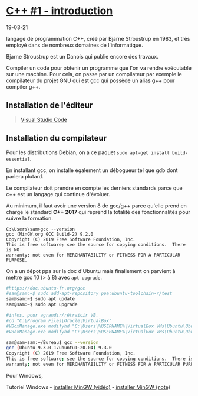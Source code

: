 # [C++ #1 - introduction](https://www.youtube.com/watch?v=f3UVQPbw32w)
19-03-21

langage de programmation C++, créé par Bjarne Stroustrup en 1983, et très employé dans de nombreux domaines de l'informatique.

Bjarne Stroustrup est un Danois qui publie encore des travaux.

Compiler un code pour obtenir un programme que l'on va rendre exécutable sur une machine. Pour cela, on passe par un compilateur par exemple le compilateur du projet GNU qui est gcc qui possède un alias g++ pour compiler g++.

## Installation de l'éditeur

> [Visual Studio Code](https://github.com/js202005082300/Aide-memoires/blob/main/Aide/VS_Code.md)  

## Installation du compilateur

Pour les distributions Debian, on a ce paquet `sudo apt-get install build-essential`.

En installant gcc, on installe également un débogueur tel que gdb dont parlera plutard.

Le compilateur doit prendre en compte les derniers standards parce que c++ est un langage qui continue d'évoluer.

Au minimum, il faut avoir une version 8 de gcc/g++ parce qu'elle prend en charge le standard **C++ 2017** qui reprend la totalité des fonctionnalités pour suivre la formation.

```
C:\Users\sam>gcc --version
gcc (MinGW.org GCC Build-2) 9.2.0
Copyright (C) 2019 Free Software Foundation, Inc.
This is free software; see the source for copying conditions.  There is NO
warranty; not even for MERCHANTABILITY or FITNESS FOR A PARTICULAR PURPOSE.
```

On a un dépot ppa sur la doc d'Ubuntu mais finallement on parvient à mettre gcc 10 (> à 8) avec `apt upgrade`.

```bash
#https://doc.ubuntu-fr.org/gcc
#sam@sam:~$ sudo add-apt-repository ppa:ubuntu-toolchain-r/test
sam@sam:~$ sudo apt update
sam@sam:~$ sudo apt upgrade

#infos, pour agrandir/rétraicir VB.
#cd "C:\Program Files\Oracle\VirtualBox"
#VBoxManage.exe modifyhd "C:\Users\%USERNAME%\VirtualBox VMs\Ubuntu\Ubuntu.vdi" --resize 32000
#VBoxManage.exe modifyhd "C:\Users\%USERNAME%\VirtualBox VMs\Ubuntu\Ubuntu.vdi" --compact 32000

sam@sam-sam:~/Bureau$ gcc --version
gcc (Ubuntu 9.3.0-17ubuntu1~20.04) 9.3.0
Copyright (C) 2019 Free Software Foundation, Inc.
This is free software; see the source for copying conditions.  There is NO
warranty; not even for MERCHANTABILITY or FITNESS FOR A PARTICULAR PURPOSE.
```

Pour Windows,

Tutoriel Windows - 
[installer MinGW (vidéo)](https://www.youtube.com/watch?v=y-i96kqT53A&t=504s) - 
[installer MinGW (note)](https://github.com/js202005082300/Aide-memoires/blob/main/Windows/Tutoriel_Windows/installer_MinGW.md)